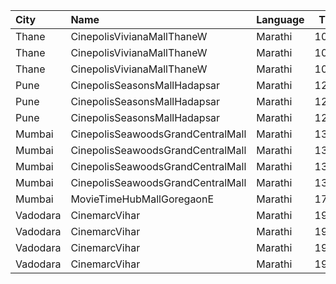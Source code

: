 | City     | Name                              | Language |  Time | Type      | Price | Capacity | Booked |
| :------- | :-------------------------------- | :------- | ----: | :-------- | ----: | -------: | -----: |
| Thane    | CinepolisVivianaMallThaneW        | Marathi  | 10:00 | Normal    |  130₹ |       27 |     14 |
| Thane    | CinepolisVivianaMallThaneW        | Marathi  | 10:00 | Executive |  130₹ |      104 |     52 |
| Thane    | CinepolisVivianaMallThaneW        | Marathi  | 10:00 | Premium   |  130₹ |       46 |     23 |
| Pune     | CinepolisSeasonsMallHadapsar      | Marathi  | 12:00 | Normal    |  110₹ |       11 |      0 |
| Pune     | CinepolisSeasonsMallHadapsar      | Marathi  | 12:00 | Executive |  110₹ |       34 |      0 |
| Pune     | CinepolisSeasonsMallHadapsar      | Marathi  | 12:00 | Premium   |  110₹ |       20 |      0 |
| Mumbai   | CinepolisSeawoodsGrandCentralMall | Marathi  | 13:00 | Normal    |  150₹ |       16 |      0 |
| Mumbai   | CinepolisSeawoodsGrandCentralMall | Marathi  | 13:00 | Executive |  150₹ |       45 |      0 |
| Mumbai   | CinepolisSeawoodsGrandCentralMall | Marathi  | 13:00 | Premium   |  150₹ |       40 |      0 |
| Mumbai   | CinepolisSeawoodsGrandCentralMall | Marathi  | 13:00 | Vip       |  250₹ |        7 |      0 |
| Mumbai   | MovieTimeHubMallGoregaonE         | Marathi  | 17:00 | Gold      |  120₹ |       98 |     17 |
| Vadodara | CinemarcVihar                     | Marathi  | 19:30 | Royal     |   70₹ |       19 |      0 |
| Vadodara | CinemarcVihar                     | Marathi  | 19:30 | Silver    |   70₹ |      108 |      1 |
| Vadodara | CinemarcVihar                     | Marathi  | 19:30 | Executive |   70₹ |      108 |      0 |
| Vadodara | CinemarcVihar                     | Marathi  | 19:30 | Premier   |   70₹ |       30 |      0 |